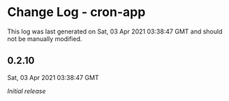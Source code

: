 # Change Log - cron-app

This log was last generated on Sat, 03 Apr 2021 03:38:47 GMT and should not be manually modified.

## 0.2.10
Sat, 03 Apr 2021 03:38:47 GMT

_Initial release_


